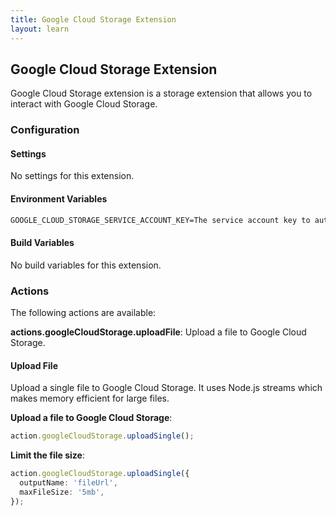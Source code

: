 ```yaml
---
title: Google Cloud Storage Extension
layout: learn
---
```

## Google Cloud Storage Extension

Google Cloud Storage extension is a storage extension that allows you to interact with Google Cloud Storage.

### Configuration

#### Settings

No settings for this extension.

#### Environment Variables

```txt
GOOGLE_CLOUD_STORAGE_SERVICE_ACCOUNT_KEY=The service account key to authenticate with Google Cloud Storage. It is required when not running in a Google Cloud environment.
```

#### Build Variables

No build variables for this extension.

### Actions

The following actions are available:

**actions.googleCloudStorage.uploadFile**: Upload a file to Google Cloud Storage.

#### Upload File

Upload a single file to Google Cloud Storage. It uses Node.js streams which makes memory efficient for large files.

**Upload a file to Google Cloud Storage**:

```ts
action.googleCloudStorage.uploadSingle();
```

**Limit the file size**:

```ts
action.googleCloudStorage.uploadSingle({
  outputName: 'fileUrl',
  maxFileSize: '5mb',
});
```
